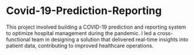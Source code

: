 # Covid-19-Prediction-Reporting
This project involved building a COVID-19 prediction and reporting system to optimize hospital management during the pandemic. I led a cross-functional team in designing a solution that delivered real-time insights into patient data, contributing to improved healthcare operations.  
